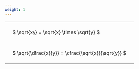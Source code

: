 ```yaml
---
weight: 1
---
```


<style type="text/css">
#T_59dc5 th.col_heading {
  text-align: left;
  font-size: 1em;
}
#T_59dc5 td {
  text-align: left;
  font-size: 1em;
  padding: 1.5em;
}
</style>
<table id="T_59dc5">
  <thead>
  </thead>
  <tbody>
    <tr>
      <td id="T_59dc5_row0_col0" class="data row0 col0" >$ \sqrt{xy} = \sqrt{x} \times \sqrt{y} $</td>
    </tr>
    <tr>
      <td id="T_59dc5_row1_col0" class="data row1 col0" >$ \sqrt{\dfrac{x}{y}} = \dfrac{\sqrt{x}}{\sqrt{y}} $</td>
    </tr>
  </tbody>
</table>
